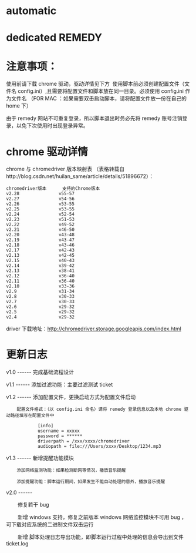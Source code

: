 # automatic
  # dedicated REMEDY


# 注意事项：
  使用前请下载 chrome 驱动，驱动详情见下方
  使用脚本前必须创建配置文件（文件名 config.ini）,且需要将配置文件和脚本放在同一目录。必须使用 config.ini 作为文件名
  （FOR MAC ：如果需要双击启动脚本，请将配置文件放一份在自己的 home 下）
  
  
  由于 remedy 网站不可重复登录，所以脚本退出时务必先将 remedy 账号注销登录，以免下次使用时出现登录异常。

# chrome 驱动详情
chrome 与 chromedriver 版本映射表  （表格转载自http://blog.csdn.net/huilan_same/article/details/51896672）：
```
chromedriver版本	    支持的Chrome版本
v2.28	            v55-57
v2.27	            v54-56
v2.26	            v53-55
v2.25	            v53-55
v2.24	            v52-54
v2.23	            v51-53
v2.22	            v49-52
v2.21	            v46-50
v2.20	            v43-48
v2.19	            v43-47
v2.18	            v43-46
v2.17	            v42-43
v2.13	            v42-45
v2.15	            v40-43
v2.14	            v39-42
v2.13	            v38-41
v2.12	            v36-40
v2.11	            v36-40
v2.10	            v33-36
v2.9	            v31-34
v2.8	            v30-33
v2.7	            v30-33
v2.6	            v29-32
v2.5	            v29-32
v2.4	            v29-32
```
driver 下载地址：http://chromedriver.storage.googleapis.com/index.html
  
# 更新日志
  v1.0 ------
        完成基础流程设计
     
  v1.1 ------
        添加过滤功能：主要过滤测试 ticket

  v1.2 ------
        添加配置文件，更换启动方式为配置文件启动
        
        配置文件格式：（以 config.ini 命名）请将 remedy 登录信息以及本地 chrome 驱动路径填写在配置文件中
```objc
            [info]
            username = xxxxx
            password = ******
            driverpath = /xxx/xxxx/chromedriver
            audiopath = file:///Users/xxxx/Desktop/1234.mp3
```
  v1.3 ------
        新增提醒功能模块
        
        添加网络监测功能：如果检测断网等情况，播放音乐提醒
        
        添加提醒功能：脚本运行期间，如果发生不能自动处理的意外，播放音乐提醒

  v2.0 ------
  
         修复若干 bug 
         
         新增 windows 支持，修复之前版本 windows 网络监控模块不可用 bug ，可下载对应系统的二进制文件双击运行
         
         新增 脚本处理日志导出功能，即脚本运行过程中处理的信息会导出到文件 ticket.log
         
